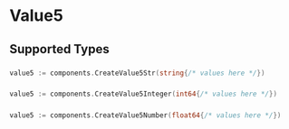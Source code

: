 # Value5


## Supported Types

### 

```go
value5 := components.CreateValue5Str(string{/* values here */})
```

### 

```go
value5 := components.CreateValue5Integer(int64{/* values here */})
```

### 

```go
value5 := components.CreateValue5Number(float64{/* values here */})
```

